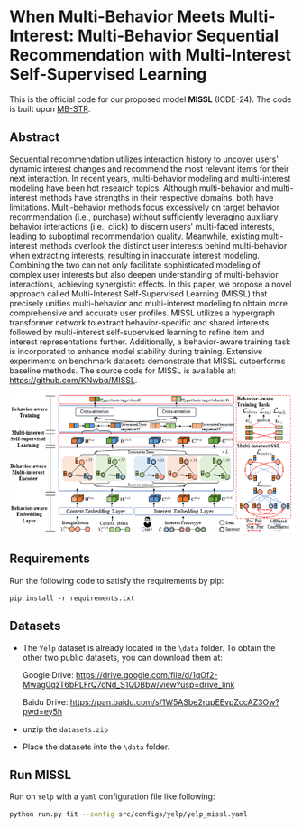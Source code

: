 # When Multi-Behavior Meets Multi-Interest: Multi-Behavior Sequential Recommendation with Multi-Interest Self-Supervised Learning

This is the official code for our proposed model **MISSL** (ICDE-24). The code is built upon [MB-STR](https://github.com/yuanenming/mb-str).

## Abstract
Sequential recommendation utilizes interaction history to uncover users' dynamic interest changes and recommend the most relevant items for their next interaction.
In recent years, multi-behavior modeling and multi-interest modeling have been hot research topics. Although multi-behavior and multi-interest methods have strengths in their respective domains, both have limitations. Multi-behavior methods focus excessively on target behavior recommendation (i.e., purchase) without sufficiently leveraging auxiliary behavior interactions (i.e., click) to discern users' multi-faced interests, leading to suboptimal recommendation quality. Meanwhile, existing multi-interest methods overlook the distinct user interests behind multi-behavior when extracting interests, resulting in inaccurate interest modeling. Combining the two can not only facilitate sophisticated modeling of complex user interests but also deepen understanding of multi-behavior interactions, achieving synergistic effects. In this paper, we propose a novel approach called Multi-Interest Self-Supervised Learning (MISSL) that precisely unifies multi-behavior and multi-interest modeling to obtain more comprehensive and accurate user profiles. MISSL utilizes a hypergraph transformer network to extract behavior-specific and shared interests followed by multi-interest self-supervised learning to refine item and interest representations further. Additionally, a behavior-aware training task is incorporated to enhance model stability during training. Extensive experiments on benchmark datasets demonstrate that MISSL outperforms baseline methods. The source code for MISSL is available at: https://github.com/KNwbq/MISSL.

<center>
  <img src="m.png">
</center>

## Requirements

Run the following code to satisfy the requirements by pip:

```
pip install -r requirements.txt
```

## Datasets

- The `Yelp` dataset is already located in the `\data` folder. To obtain the other two public datasets, you can download them at:

  Google Drive: https://drive.google.com/file/d/1qOf2-Mwag0qzT6bPLFrQ7cNd_S1QDBbw/view?usp=drive_link

  Baidu Drive: https://pan.baidu.com/s/1W5ASbe2rqpEEvpZccAZ3Ow?pwd=ey5h

- unzip the `datasets.zip`

- Place the datasets into the `\data` folder.

## Run MISSL

Run on  `Yelp`  with a `yaml` configuration file like following:

```bash
python run.py fit --config src/configs/yelp/yelp_missl.yaml
```

